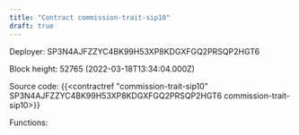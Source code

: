```yaml
---
title: "Contract commission-trait-sip10"
draft: true
---
```

Deployer: SP3N4AJFZZYC4BK99H53XP8KDGXFGQ2PRSQP2HGT6


 



Block height: 52765 (2022-03-18T13:34:04.000Z)

Source code: {{<contractref "commission-trait-sip10" SP3N4AJFZZYC4BK99H53XP8KDGXFGQ2PRSQP2HGT6 commission-trait-sip10>}}

Functions:


